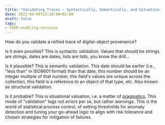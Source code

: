 ```yaml
---
title: "Validating Traces — Syntactically, Semantically, and Situationally"
date: 2022-09-04T13:28:00+02:00
draft: false
tags:
- FAIR-enabling-services
---
```


How do you validate a reified trace of digital-object provenance?

Is it even possible? This is syntactic validation. Values that should be strings are strings, dates
are dates, lists are lists, you know the drill...

Is it plausible? This is semantic validation. This date should be earlier (i.e., "less than" in
ISO8601 format) than that date, this number should be an integer multiple of that number, this
field's values are unique across the collection, this field is a reference to an object of that
type, etc. Also known as structural validation.

Is it probable? This is situational valuation, i.e. a matter of
[pragmatics](https://donnywinston.com/posts/validation-syntax-semantics-pragmatics/). This mode of
"validation" logs not _errors_ per se, but rather _warnings_. This is the world of statistical
process control, of setting thresholds for anomaly detection and tuning your go-ahead logic to align
with risk tolerance and chosen strategies for mitigation of failures.